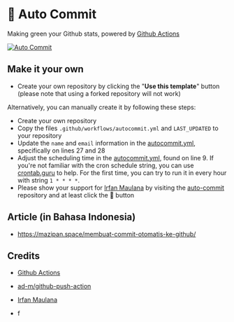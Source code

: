 # 🌳 Auto Commit

Making green your Github stats, powered by [Github Actions](https://github.com/features/actions)

[![Auto Commit](https://github.com/madfauzy/Auto-Commit/actions/workflows/autocommit.yml/badge.svg)](https://github.com/madfauzy/Auto-Commit/actions/workflows/autocommit.yml)

## Make it your own

- Create your own repository by clicking the "**Use this template**" button (please note that using a forked repository will not work)

Alternatively, you can manually create it by following these steps:

- Create your own repository
- Copy the files `.github/workflows/autocommit.yml` and `LAST_UPDATED` to your repository
- Update the `name` and `email` information in the [autocommit.yml](https://github.com/madfauzy/Auto-Commit/blob/main/.github/workflows/autocommit.yml#L27), specifically on lines 27 and 28
- Adjust the scheduling time in the [autocommit.yml](https://github.com/madfauzy/Auto-Commit/blob/main/.github/workflows/autocommit.yml#L9), found on line 9. If you're not familiar with the cron schedule string, you can use [crontab.guru](https://crontab.guru/) to help. For the first time, you can try to run it in every hour with string `1 * * * *`.
- Please show your support for [Irfan Maulana](https://github.com/mazipan) by visiting the [auto-commit](https://github.com/mazipan/auto-commit) repository and at least click the 🌟 button

## Article (in Bahasa Indonesia)

- <https://mazipan.space/membuat-commit-otomatis-ke-github/>

## Credits

- [Github Actions](https://github.com/features/actions)
- [ad-m/github-push-action](https://github.com/ad-m/github-push-action)
- [Irfan Maulana](https://github.com/mazipan)

- f
